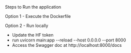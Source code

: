 Steps to Run the application

Option 1 - Execute the Dockerfile

Option 2 - Run locally

*    Update the HF token
*    run uvicorn main:app --reload --host 0.0.0.0 --port 8000
*    Access the Swagger doc at http://localhost:8000/docs
